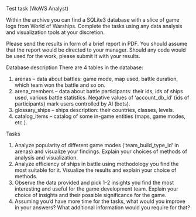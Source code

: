Test task (WoWS Analyst)

Within the archive you can find a SQLite3 database with a slice of game logs from World of
Warships. Complete the tasks using any data analysis and visualization tools at your discretion.

Please send the results in form of a brief report in PDF. You should assume that the report
would be directed to your manager. Should any code would be used for the work, please submit it with your results.


Database description
There are 4 tables in the database:
1. arenas – data about battles: game mode, map used, battle duration, which team won
the battle and so on.
2. arena_members – data about battle participants: their ids, ids of ships used, various
battle statistics. Negative values of ‘account_db_id’ (ids of participants) mark
users controlled by AI (bots).
3. glossary_ships – ships description: their countries, classes, levels.
4. catalog_items – catalog of some in-game entities (maps, game modes, etc.).


Tasks
1. Analyze popularity of different game modes (‘team_build_type_id’ in arenas)
and visualize your findings. Explain your choices of methods of analysis and
visualization.
2. Analyze efficiency of ships in battle using methodology you find the most suitable for it.
Visualize the results and explain your choice of methods.
3. Observe the data provided and pick 1-2 insights you find the most interesting and useful
for the game development team. Explain your choice of insights and their possible
significance for the game.
4. Assuming you’d have more time for the tasks, what would you improve in your
answers? What additional information would you require for that?
